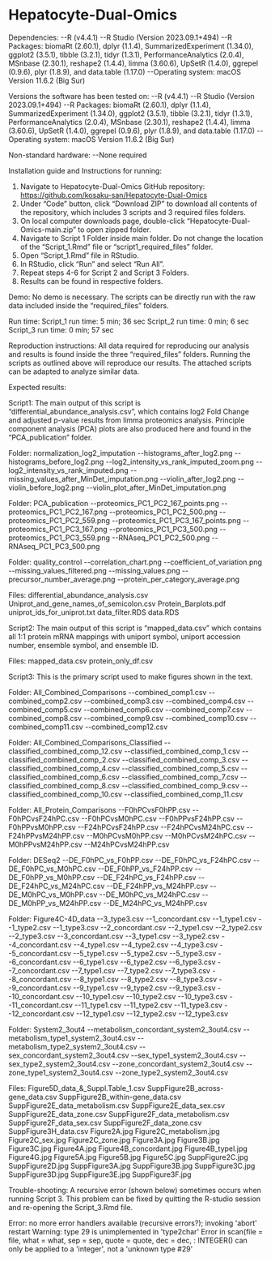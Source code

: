 # Hepatocyte-Dual-Omics

Dependencies:
--R (v4.4.1)
--R Studio (Version 2023.09.1+494)
--R Packages: biomaRt (2.60.1), dplyr (1.1.4), SummarizedExperiment (1.34.0), ggplot2 (3.5.1), tibble (3.2.1), tidyr (1.3.1), PerformanceAnalytics (2.0.4), MSnbase (2.30.1), reshape2 (1.4.4), limma (3.60.6), UpSetR (1.4.0), ggrepel (0.9.6), plyr (1.8.9), and data.table (1.17.0)
--Operating system: macOS Version 11.6.2 (Big Sur)

Versions the software has been tested on:
--R (v4.4.1)
--R Studio (Version 2023.09.1+494)
--R Packages: biomaRt (2.60.1), dplyr (1.1.4), SummarizedExperiment (1.34.0), ggplot2 (3.5.1), tibble (3.2.1), tidyr (1.3.1), PerformanceAnalytics (2.0.4), MSnbase (2.30.1), reshape2 (1.4.4), limma (3.60.6), UpSetR (1.4.0), ggrepel (0.9.6), plyr (1.8.9), and data.table (1.17.0)
--Operating system: macOS Version 11.6.2 (Big Sur)

Non-standard hardware:
--None required

Installation guide and Instructions for running: 
1.	Navigate to Hepatocyte-Dual-Omics GitHub repository: https://github.com/kosaku-san/Hepatocyte-Dual-Omics
2.	Under “Code” button, click “Download ZIP” to download all contents of the repository, which includes 3 scripts and 3 required files folders.  
3.	On local computer downloads page, double-click “Hepatocyte-Dual-Omics-main.zip” to open zipped folder. 
4.	Navigate to Script 1 Folder inside main folder. Do not change the location of the “Script_1.Rmd” file or “script1_required_files” folder. 
5.	Open “Script_1.Rmd” file in RStudio. 
6.	In RStudio, click “Run” and select “Run All”. 
7.	Repeat steps 4-6 for Script 2 and Script 3 Folders. 
8.	Results can be found in respective folders.

Demo:
No demo is necessary. The scripts can be directly run with the raw data included inside the “required_files” folders. 

Run time: 
Script_1 run time: 5 min; 36 sec 
Script_2 run time: 0 min; 6 sec
Script_3 run time: 0 min; 57 sec

Reproduction instructions: 
All data required for reproducing our analysis and results is found inside the three “required_files” folders. Running the scripts as outlined above will reproduce our results. The attached scripts can be adapted to analyze similar data. 



Expected results:

Script1:
The main output of this script is “differential_abundance_analysis.csv”, which contains log2 Fold Change and adjusted p-value results from limma proteomics analysis. Principle component analysis (PCA) plots are also produced here and found in the “PCA_publication” folder. 

Folder: normalization_log2_imputation
--histograms_after_log2.png
--histograms_before_log2.png
--log2_intensity_vs_rank_imputed_zoom.png
--log2_intensity_vs_rank_imputed.png
--missing_values_after_MinDet_imputation.png
--violin_after_log2.png
--violin_before_log2.png
--violin_plot_after_MinDet_imputation.png

Folder: PCA_publication
--proteomics_PC1_PC2_167_points.png
--proteomics_PC1_PC2_167.png
--proteomics_PC1_PC2_500.png
--proteomics_PC1_PC2_559.png
--proteomics_PC1_PC3_167_points.png
--proteomics_PC1_PC3_167.png
--proteomics_PC1_PC3_500.png
--proteomics_PC1_PC3_559.png
--RNAseq_PC1_PC2_500.png
--RNAseq_PC1_PC3_500.png

Folder: quality_control
--correlation_chart.png
--coefficient_of_variation.png
--missing_values_filtered.png
--missing_values.png
--precursor_number_average.png
--protein_per_category_average.png

Files:
differential_abundance_analysis.csv
Uniprot_and_gene_names_of_semicolon.csv
Protein_Barplots.pdf
uniprot_ids_for_uniprot.txt
data_filter.RDS
data.RDS



Script2:
The main output of this script is “mapped_data.csv” which contains all 1:1 protein mRNA mappings with uniport symbol, uniport accession number, ensemble symbol, and ensemble ID. 

Files:
mapped_data.csv
protein_only_df.csv


Script3:
This is the primary script used to make figures shown in the text.  

Folder: All_Combined_Comparisons
--combined_comp1.csv
--combined_comp2.csv
--combined_comp3.csv
--combined_comp4.csv
--combined_comp5.csv
--combined_comp6.csv
--combined_comp7.csv
--combined_comp8.csv
--combined_comp9.csv
--combined_comp10.csv
--combined_comp11.csv
--combined_comp12.csv
 
Folder: All_Combined_Comparisons_Classified
--classified_combined_comp_12.csv
--classified_combined_comp_1.csv
--classified_combined_comp_2.csv
--classified_combined_comp_3.csv
--classified_combined_comp_4.csv
--classified_combined_comp_5.csv
--classified_combined_comp_6.csv
--classified_combined_comp_7.csv
--classified_combined_comp_8.csv
--classified_combined_comp_9.csv
--classified_combined_comp_10.csv
--classified_combined_comp_11.csv

Folder: All_Protein_Comparisons
--F0hPCvsF0hPP.csv
--F0hPCvsF24hPC.csv
--F0hPCvsM0hPC.csv
--F0hPPvsF24hPP.csv
--F0hPPvsM0hPP.csv
--F24hPCvsF24hPP.csv
--F24hPCvsM24hPC.csv
--F24hPPvsM24hPP.csv
--M0hPCvsM0hPP.csv
--M0hPCvsM24hPC.csv
--M0hPPvsM24hPP.csv
--M24hPCvsM24hPP.csv

Folder: DESeq2
--DE_F0hPC_vs_F0hPP.csv
--DE_F0hPC_vs_F24hPC.csv
--DE_F0hPC_vs_M0hPC.csv
--DE_F0hPP_vs_F24hPP.csv
--DE_F0hPP_vs_M0hPP.csv
--DE_F24hPC_vs_F24hPP.csv
--DE_F24hPC_vs_M24hPC.csv
--DE_F24hPP_vs_M24hPP.csv
--DE_M0hPC_vs_M0hPP.csv
--DE_M0hPC_vs_M24hPC.csv
--DE_M0hPP_vs_M24hPP.csv
--DE_M24hPC_vs_M24hPP.csv

Folder: Figure4C-4D_data
--3_type3.csv
--1_concordant.csv
--1_type1.csv
--1_type2.csv
--1_type3.csv
--2_concordant.csv
--2_type1.csv
--2_type2.csv
--2_type3.csv
--3_concordant.csv
--3_type1.csv
--3_type2.csv
--4_concordant.csv
--4_type1.csv
--4_type2.csv
--4_type3.csv
--5_concordant.csv
--5_type1.csv
--5_type2.csv
--5_type3.csv
--6_concordant.csv
--6_type1.csv
--6_type2.csv
--6_type3.csv
--7_concordant.csv
--7_type1.csv
--7_type2.csv
--7_type3.csv
--8_concordant.csv
--8_type1.csv
--8_type2.csv
--8_type3.csv
--9_concordant.csv
--9_type1.csv
--9_type2.csv
--9_type3.csv
--10_concordant.csv
--10_type1.csv
--10_type2.csv
--10_type3.csv
--11_concordant.csv
--11_type1.csv
--11_type2.csv
--11_type3.csv
--12_concordant.csv
--12_type1.csv
--12_type2.csv
--12_type3.csv

Folder: System2_3out4
--metabolism_concordant_system2_3out4.csv
--metabolism_type1_system2_3out4.csv
--metabolism_type2_system2_3out4.csv
--sex_concordant_system2_3out4.csv
--sex_type1_system2_3out4.csv
--sex_type2_system2_3out4.csv
--zone_concordant_system2_3out4.csv
--zone_type1_system2_3out4.csv
--zone_type2_system2_3out4.csv

Files:
Figure5D_data_&_Suppl.Table_1.csv
SuppFigure2B_across-gene_data.csv
SuppFigure2B_within-gene_data.csv
SuppFigure2E_data_metabolism.csv
SuppFigure2E_data_sex.csv
SuppFigure2E_data_zone.csv
SuppFigure2F_data_metabolism.csv
SuppFigure2F_data_sex.csv
SuppFigure2F_data_zone.csv
SuppFigure3H_data.csv
Figure2A.jpg
Figure2C_metabolism.jpg
Figure2C_sex.jpg
Figure2C_zone.jpg
Figure3A.jpg
Figure3B.jpg
Figure3C.jpg
Figure4A.jpg
Figure4B_concordant.jpg
Figure4B_typeI.jpg
Figure4G.jpg
Figure5A.jpg
Figure5B.jpg
Figure5C.jpg
SuppFigure2C.jpg
SuppFigure2D.jpg
SuppFigure3A.jpg
SuppFigure3B.jpg
SuppFigure3C.jpg
SuppFigure3D.jpg
SuppFigure3E.jpg
SuppFigure3F.jpg



Trouble-shooting:
A recursive error (shown below) sometimes occurs when running Script 3. This problem can be fixed by quitting the R-studio session and re-opening the Script_3.Rmd file. 

Error: no more error handlers available (recursive errors?); invoking 'abort' restart
Warning: type 29 is unimplemented in 'type2char'
Error in scan(file = file, what = what, sep = sep, quote = quote, dec = dec,  : 
  INTEGER() can only be applied to a 'integer', not a 'unknown type #29'


